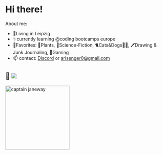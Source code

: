# Hi there!
About me:
* 🌃Living in Leipzig 
* ✨currently learning @coding bootcamps europe
* 💞Favorites: 🌱Plants, 🚀Science-Fiction, 🐈Cats&Dogs🐕‍🦺, 🖊️Drawing & Junk Journaling, 👾Gaming
* 📫 contact: [Discord](https://www.discordapp.com/users/.piepmatz) or <arisenger0@gmail.com>
  
🌱 <a href="https://www.codewars.com/users/Artromi"/><img src="https://www.codewars.com/users/Artromi/badges/micro"/></a>
---
<img src="janeway.jpeg" alt="captain janeway" width="200"/>


<!--
**Artromi/Artromi** is a ✨ _special_ ✨ repository because its `README.md` (this file) appears on your GitHub profile.

Here are some ideas to get you started:

- 🔭 I’m currently working on ...
- 🌱 I’m currently learning ...
- 👯 I’m looking to collaborate on ...
- 🤔 I’m looking for help with ...
- 💬 Ask me about ...
- 📫 How to reach me: ...
- 😄 Pronouns: ...
- ⚡ Fun fact: ...
-->

